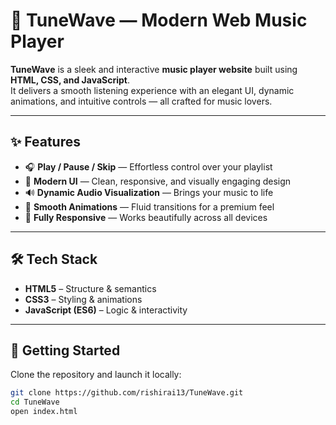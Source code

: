 # 🎵 TuneWave — Modern Web Music Player

**TuneWave** is a sleek and interactive **music player website** built using **HTML, CSS, and JavaScript**.  
It delivers a smooth listening experience with an elegant UI, dynamic animations, and intuitive controls — all crafted for music lovers.  

---

## ✨ Features  

- 🎧 **Play / Pause / Skip** — Effortless control over your playlist  
- 🌈 **Modern UI** — Clean, responsive, and visually engaging design  
- 🔊 **Dynamic Audio Visualization** — Brings your music to life  
- 💫 **Smooth Animations** — Fluid transitions for a premium feel  
- 📱 **Fully Responsive** — Works beautifully across all devices  

---

## 🛠️ Tech Stack  

- **HTML5** – Structure & semantics  
- **CSS3** – Styling & animations  
- **JavaScript (ES6)** – Logic & interactivity  

---

## 🚀 Getting Started  

Clone the repository and launch it locally:

```bash
git clone https://github.com/rishirai13/TuneWave.git
cd TuneWave
open index.html

